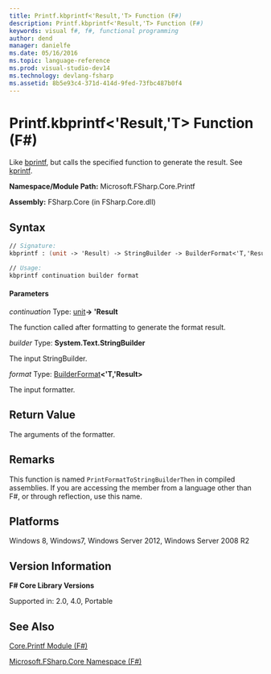 ```yaml
---
title: Printf.kbprintf<'Result,'T> Function (F#)
description: Printf.kbprintf<'Result,'T> Function (F#)
keywords: visual f#, f#, functional programming
author: dend
manager: danielfe
ms.date: 05/16/2016
ms.topic: language-reference
ms.prod: visual-studio-dev14
ms.technology: devlang-fsharp
ms.assetid: 8b5e93c4-371d-414d-9fed-73fbc487b0f4
---
```


# Printf.kbprintf<'Result,'T> Function (F#)

Like [bprintf](https://msdn.microsoft.com/library/5448c060-a61d-4f3d-a9ec-e0cc998b4d87), but calls the specified function to generate the result. See [kprintf](https://msdn.microsoft.com/library/fa31f68e-f039-4406-b9e1-688945430124).

**Namespace/Module Path:** Microsoft.FSharp.Core.Printf

**Assembly:** FSharp.Core (in FSharp.Core.dll)


## Syntax

```fsharp
// Signature:
kbprintf : (unit -> 'Result) -> StringBuilder -> BuilderFormat<'T,'Result> -> 'T

// Usage:
kbprintf continuation builder format
```

#### Parameters
*continuation*
Type: [unit](https://msdn.microsoft.com/library/00b837c2-6c8a-483a-87d3-0479c64037a7)**-&gt; 'Result**


The function called after formatting to generate the format result.


*builder*
Type: **System.Text.StringBuilder**


The input StringBuilder.


*format*
Type: [BuilderFormat](https://msdn.microsoft.com/library/79f817c8-9d0c-440c-9174-d6ef1eabcaa0)**&lt;'T,'Result&gt;**


The input formatter.

## Return Value

The arguments of the formatter.

## Remarks
This function is named `PrintFormatToStringBuilderThen` in compiled assemblies. If you are accessing the member from a language other than F#, or through reflection, use this name.


## Platforms
Windows 8, Windows7, Windows Server 2012, Windows Server 2008 R2

## Version Information
**F# Core Library Versions**

Supported in: 2.0, 4.0, Portable

## See Also
[Core.Printf Module &#40;F&#35;&#41;](Core.Printf-Module-%5BFSharp%5D.md)

[Microsoft.FSharp.Core Namespace &#40;F&#35;&#41;](Microsoft.FSharp.Core-Namespace-%5BFSharp%5D.md)
